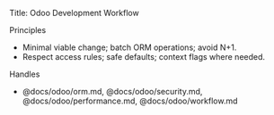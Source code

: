 Title: Odoo Development Workflow

Principles

- Minimal viable change; batch ORM operations; avoid N+1.
- Respect access rules; safe defaults; context flags where needed.

Handles

- @docs/odoo/orm.md, @docs/odoo/security.md, @docs/odoo/performance.md, @docs/odoo/workflow.md

